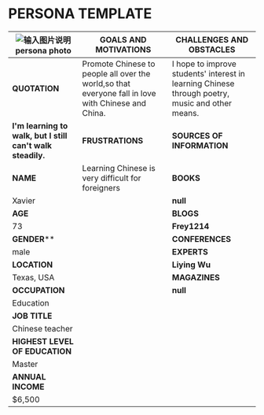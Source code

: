 ﻿
<h1>PERSONA TEMPLATE</h1>

|![输入图片说明](/imgs/2023-05-18/yUeGGIsYIZEvgpwL.png)persona photo|**GOALS AND MOTIVATIONS**|**CHALLENGES AND OBSTACLES**|
|--|--|--|
|**QUOTATION**|Promote Chinese to people all over the world,so that everyone fall in love with Chinese and China.|I hope to improve students' interest in learning Chinese through poetry, music and other means.
|**I'm learning to walk, but I still can't walk steadily.**|**FRUSTRATIONS**|**SOURCES OF INFORMATION**
|**NAME**|Learning Chinese is very difficult for foreigners|**BOOKS**
|Xavier||**null**|
|**AGE**||**BLOGS**|
|73||**Frey1214**|
|**GENDER****||**CONFERENCES**|
|male||**EXPERTS**|
|**LOCATION**||**Liying Wu**|
|Texas, USA||**MAGAZINES**|
|**OCCUPATION**||**null**|
|Education|||
|**JOB TITLE**|||
|Chinese teacher|||
|**HIGHEST LEVEL OF EDUCATION**|||
|Master|||
|**ANNUAL INCOME**|||
|$6,500|||



